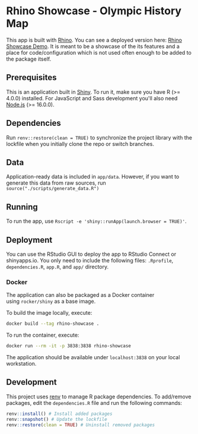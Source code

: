 # Rhino Showcase - Olympic History Map
This app is built with [Rhino](https://github.com/Appsilon/rhino).
You can see a deployed version here: 
[Rhino Showcase Demo](https://connect.appsilon.com/olympic_history_map/).
It is meant to be a showcase of the its features
and a place for code/configuration which is not used often enough to be added to the package itself.

## Prerequisites
This is an application built in [Shiny](https://shiny.rstudio.com/).
To run it, make sure you have R (>= 4.0.0) installed.
For JavaScript and Sass development you'll also need
[Node.js](https://nodejs.org/en/download/) (>= 16.0.0).

## Dependencies
Run `renv::restore(clean = TRUE)` to synchronize the project library with the lockfile
when you initially clone the repo or switch branches.

## Data
Application-ready data is included in `app/data`.
However, if you want to generate this data from raw sources, run `source("./scripts/generate_data.R")`

## Running
To run the app, use `Rscript -e 'shiny::runApp(launch.browser = TRUE)'`.

## Deployment
You can use the RStudio GUI to deploy the app to RStudio Connect or shinyapps.io.
You only need to include the following files:
`.Rprofile`, `dependencies.R`, `app.R`, and `app/` directory.

### Docker
The application can also be packaged as a Docker container using `rocker/shiny` as a
base image.

To build the image locally, execute:
```bash
docker build --tag rhino-showcase .
```

To run the container, execute:
```bash
docker run --rm -it -p 3838:3838 rhino-showcase
```

The application should be available under `localhost:3838` on your local
workstation.

## Development
This project uses [renv](https://rstudio.github.io/renv/) to manage R package dependencies.
To add/remove packages, edit the `dependencies.R` file and run the following commands:
```r
renv::install() # Install added packages
renv::snapshot() # Update the lockfile
renv::restore(clean = TRUE) # Uninstall removed packages
```
